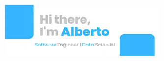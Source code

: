 <img src="banner.png" width="846.031"/>

<!--**albertopirillo/albertopirillo** is a ✨ _special_ ✨ repository because its `README.md` (this file) appears on your GitHub profile.-->

<!--
Here are some ideas to get you started:
- 🔭 I’m currently working on ...
- 🌱 I’m currently learning ...
- 👯 I’m looking to collaborate on ...
- 🤔 I’m looking for help with ...
- 💬 Ask me about ...
- 📫 How to reach me: ...
- 😄 Pronouns: ...
- ⚡ Fun fact: ...
-->
